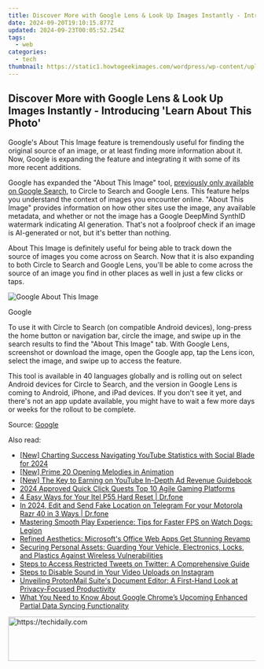 ```yaml
---
title: Discover More with Google Lens & Look Up Images Instantly - Introducing 'Learn About This Photo'
date: 2024-09-20T19:10:15.877Z
updated: 2024-09-23T00:05:52.254Z
tags:
  - web
categories:
  - tech
thumbnail: https://static1.howtogeekimages.com/wordpress/wp-content/uploads/wm/2024/07/flip-6-circle-to-search-ai.jpg
---
```


## Discover More with Google Lens & Look Up Images Instantly - Introducing 'Learn About This Photo'

Google's About This Image feature is tremendously useful for finding the original source of an image, or at least finding more information about it. Now, Google is expanding the feature and integrating it with some of its more recent additions.

 Google has expanded the "About This Image" tool, [previously only available on Google Search](https://extra-support.techidaily.com/fixing-the-silent-game-solving-roblox-audio-problems-on-windows-11-and-10/), to Circle to Search and Google Lens. This feature helps you understand the context of images you encounter online. "About This Image" provides information on how other sites use the image, any available metadata, and whether or not the image has a Google DeepMind SynthID watermark indicating AI generation. That's not a foolproof check if an image is AI-generated or not, but it's better than nothing.

 About This Image is definitely useful for being able to track down the source of images you come across on Search. Now that it is also expanding to both Circle to Search and Google Lens, you'll be able to come across the source of an image you find in other places as well in just a few clicks or taps.

![Google About This Image](https://static1.howtogeekimages.com/wordpress/wp-content/uploads/2024/07/google-about-this-image.jpg) 

Google 

 To use it with Circle to Search (on compatible Android devices), long-press the home button or navigation bar, circle the image, and swipe up in the search results to find the "About This Image" tab. With Google Lens, screenshot or download the image, open the Google app, tap the Lens icon, select the image, and swipe up to access the feature.

 This tool is available in 40 languages globally and is rolling out on select Android devices for Circle to Search, and the version in Google Lens is coming to Android, iPhone, and iPad devices. If you don't see it yet, and there's not an app update available, you might have to wait a few more days or weeks for the rollout to be complete.

 Source: [Google](https://blog.google/products/search/google-about-this-image-update-july-2024/)

<ins class="adsbygoogle"
     style="display:block"
     data-ad-format="autorelaxed"
     data-ad-client="ca-pub-7571918770474297"
     data-ad-slot="1223367746"></ins>

<ins class="adsbygoogle"
     style="display:block"
     data-ad-client="ca-pub-7571918770474297"
     data-ad-slot="8358498916"
     data-ad-format="auto"
     data-full-width-responsive="true"></ins>

<span class="atpl-alsoreadstyle">Also read:</span>
<div><ul>
<li><a href="https://facebook-record-videos.techidaily.com/new-charting-success-navigating-youtube-statistics-with-social-blade-for-2024/"><u>[New] Charting Success Navigating YouTube Statistics with Social Blade for 2024</u></a></li>
<li><a href="https://extra-approaches.techidaily.com/new-prime-20-opening-melodies-in-animation/"><u>[New] Prime 20 Opening Melodies in Animation</u></a></li>
<li><a href="https://facebook-video-share.techidaily.com/new-the-key-to-earning-on-youtube-in-depth-ad-revenue-guidebook/"><u>[New] The Key to Earning on YouTube In-Depth Ad Revenue Guidebook</u></a></li>
<li><a href="https://extra-approaches.techidaily.com/2024-approved-quick-click-quests-top-10-agile-gaming-platforms/"><u>2024 Approved Quick Click Quests Top 10 Agile Gaming Platforms</u></a></li>
<li><a href="https://phone-solutions.techidaily.com/4-easy-ways-for-your-itel-p55-hard-reset-drfone-by-drfone-reset-android-reset-android/"><u>4 Easy Ways for Your Itel P55 Hard Reset | Dr.fone</u></a></li>
<li><a href="https://location-social.techidaily.com/in-2024-edit-and-send-fake-location-on-telegram-for-your-motorola-razr-40-in-3-ways-drfone-by-drfone-virtual-android/"><u>In 2024, Edit and Send Fake Location on Telegram For your Motorola Razr 40 in 3 Ways | Dr.fone</u></a></li>
<li><a href="https://win-able.techidaily.com/mastering-smooth-play-experience-tips-for-faster-fps-on-watch-dogs-legion/"><u>Mastering Smooth Play Experience: Tips for Faster FPS on Watch Dogs: Legion</u></a></li>
<li><a href="https://some-skills.techidaily.com/refined-aesthetics-microsofts-office-web-apps-get-stunning-revamp/"><u>Refined Aesthetics: Microsoft's Office Web Apps Get Stunning Revamp</u></a></li>
<li><a href="https://some-skills.techidaily.com/securing-personal-assets-guarding-your-vehicle-electronics-locks-and-plastics-against-wireless-vulnerabilities/"><u>Securing Personal Assets: Guarding Your Vehicle, Electronics, Locks, and Plastics Against Wireless Vulnerabilities</u></a></li>
<li><a href="https://some-skills.techidaily.com/steps-to-access-restricted-tweets-on-twitter-a-comprehensive-guide/"><u>Steps to Access Restricted Tweets on Twitter: A Comprehensive Guide</u></a></li>
<li><a href="https://some-skills.techidaily.com/steps-to-disable-sound-in-your-video-uploads-on-instagram/"><u>Steps to Disable Sound in Your Video Uploads on Instagram</u></a></li>
<li><a href="https://some-skills.techidaily.com/unveiling-protonmail-suites-document-editor-a-first-hand-look-at-privacy-focused-productivity/"><u>Unveiling ProtonMail Suite's Document Editor: A First-Hand Look at Privacy-Focused Productivity</u></a></li>
<li><a href="https://some-skills.techidaily.com/what-you-need-to-know-about-google-chromes-upcoming-enhanced-partial-data-syncing-functionality/"><u>What You Need to Know About Google Chrome’s Upcoming Enhanced Partial Data Syncing Functionality</u></a></li>
</ul></div>

<!-- affiliate ads begin -->
<a href="https://appsumo.8odi.net/c/5597632/2123737/7443" target="_top" id="2123737">
  <img src="//a.impactradius-go.com/display-ad/7443-2123737" border="0" alt="https://techidaily.com" width="728" height="90"/>
</a>
<img height="0" width="0" src="https://appsumo.8odi.net/i/5597632/2123737/7443" style="position:absolute;visibility:hidden;" border="0" />
<!-- affiliate ads end -->


